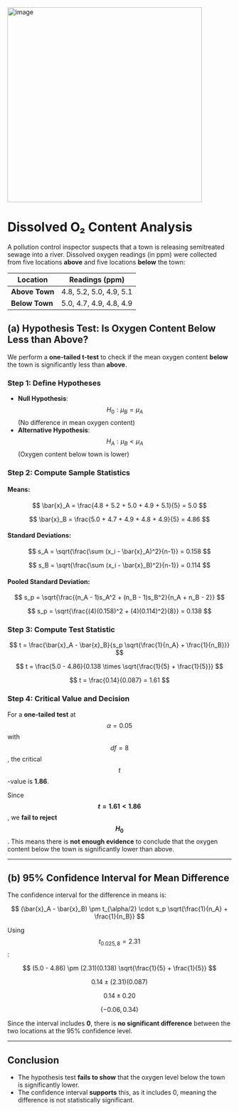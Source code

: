<img width="437" alt="image" src="https://github.com/user-attachments/assets/aed02b31-accc-497a-a1e5-eafd6829fbc4" />

# Dissolved O₂ Content Analysis

A pollution control inspector suspects that a town is releasing semitreated sewage into a river. Dissolved oxygen readings (in ppm) were collected from five locations **above** and five locations **below** the town:

| Location  | Readings (ppm)      |
|-----------|--------------------|
| **Above Town** | 4.8, 5.2, 5.0, 4.9, 5.1 |
| **Below Town** | 5.0, 4.7, 4.9, 4.8, 4.9 |

## (a) Hypothesis Test: Is Oxygen Content Below Less than Above?

We perform a **one-tailed t-test** to check if the mean oxygen content **below** the town is significantly less than **above**.

### Step 1: Define Hypotheses
- **Null Hypothesis**: $$H_0: \mu_B = \mu_A$$ (No difference in mean oxygen content)
- **Alternative Hypothesis**: $$H_A: \mu_B < \mu_A$$ (Oxygen content below town is lower)

### Step 2: Compute Sample Statistics

#### Means:
$$
\bar{x}_A = \frac{4.8 + 5.2 + 5.0 + 4.9 + 5.1}{5} = 5.0
$$

$$
\bar{x}_B = \frac{5.0 + 4.7 + 4.9 + 4.8 + 4.9}{5} = 4.86
$$

#### Standard Deviations:
$$
s_A = \sqrt{\frac{\sum (x_i - \bar{x}_A)^2}{n-1}} = 0.158
$$

$$
s_B = \sqrt{\frac{\sum (x_i - \bar{x}_B)^2}{n-1}} = 0.114
$$

#### Pooled Standard Deviation:
$$
s_p = \sqrt{\frac{(n_A - 1)s_A^2 + (n_B - 1)s_B^2}{n_A + n_B - 2}}
$$

$$
s_p = \sqrt{\frac{(4)(0.158)^2 + (4)(0.114)^2}{8}} = 0.138
$$

### Step 3: Compute Test Statistic

$$
t = \frac{\bar{x}_A - \bar{x}_B}{s_p \sqrt{\frac{1}{n_A} + \frac{1}{n_B}}}
$$

$$
t = \frac{5.0 - 4.86}{0.138 \times \sqrt{\frac{1}{5} + \frac{1}{5}}}
$$

$$
t = \frac{0.14}{0.087} = 1.61
$$

### Step 4: Critical Value and Decision

For a **one-tailed test** at $$\alpha = 0.05$$ with $$df = 8$$, the critical $$t$$-value is **1.86**.

Since **$$t = 1.61 < 1.86$$**, we **fail to reject $$H_0$$**. This means there is **not enough evidence** to conclude that the oxygen content below the town is significantly lower than above.

---

## (b) 95% Confidence Interval for Mean Difference

The confidence interval for the difference in means is:

$$
(\bar{x}_A - \bar{x}_B) \pm t_{\alpha/2} \cdot s_p \sqrt{\frac{1}{n_A} + \frac{1}{n_B}}
$$

Using $$t_{0.025, 8} = 2.31$$:

$$
(5.0 - 4.86) \pm (2.31)(0.138) \sqrt{\frac{1}{5} + \frac{1}{5}}
$$

$$
0.14 \pm (2.31)(0.087)
$$

$$
0.14 \pm 0.20
$$

$$
(-0.06, 0.34)
$$

Since the interval includes **0**, there is **no significant difference** between the two locations at the 95% confidence level.

---

## Conclusion

- The hypothesis test **fails to show** that the oxygen level below the town is significantly lower.
- The confidence interval **supports** this, as it includes 0, meaning the difference is not statistically significant.

